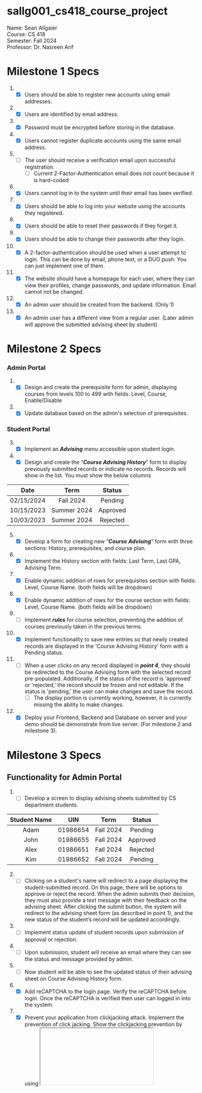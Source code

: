 # sallg001_cs418_course_project

Name: Sean Allgaier  
Course: CS 418  
Semester: Fall 2024  
Professor: Dr. Nasreen Arif

# Milestone 1 Specs
1. - [x] Users should be able to register new accounts using email addresses.
2. - [x] Users are identified by email address.
3. - [x] Password must be encrypted before storing in the database.
4. - [x] Users cannot register duplicate accounts using the same email address.  
5. - [ ] The user should receive a verification email upon successful registration.
     - [ ] Current 2-Factor-Authentication email does not count because it is hard-coded
6. - [x] Users cannot log in to the system until their email has been verified.
7. - [x] Users should be able to log into your website using the accounts they registered.
8. - [x] Users should be able to reset their passwords if they forget it.
9. - [x] Users should be able to change their passwords after they login.
10. - [x] A 2-factor-authentication should be used when a user attempt to login. This can be done by email, phone text, or a DUO push. You can just implement one of them.
11. - [x] The website should have a homepage for each user, where they can view their profiles, change passwords, and update information. Email cannot not be changed.
12. - [x] An admin user should be created from the backend. (Only 1)
13. - [x] An admin user has a different view from a regular user. (Later admin will approve the submitted advising sheet by student)

# Milestone 2 Specs
### Admin Portal
1. - [x] Design and create the prerequisite form for admin, displaying courses from levels 100 to 499 with fields: Level, Course, Enable/Disable
2. - [x] Update database based on the admin's selection of prerequisites.

### Student Portal
3. - [x] Implement an ***Advising*** menu accessible upon student login.
4. - [x] Design and create the “***Course Advising History***” form to display previously submitted records or indicate no records. Records will show in the list. You must show the below columns

<center>

| Date | Term | Status |
| :---: | :---: | :---: |
| 02/15/2024 | Fall 2024 | Pending |
| 10/15/2023 | Summer 2024 | Approved |
| 10/03/2023 | Summer 2024 | Rejected |

</center>

5. - [x] Develop a form for creating new “***Course Advising***” form with three sections: History, prerequisites, and course plan.
6. - [x] Implement the History section with fields: Last Term, Last GPA, Advising Term.
7. - [x] Enable dynamic addition of rows for prerequisites section with fields: Level, Course Name. (both fields will be dropdown)
8. - [x] Enable dynamic addition of rows for the course section with fields: Level, Course Name. (both fields will be dropdown)
9. - [ ] Implement ***rules*** for course selection, preventing the addition of courses previously taken in the previous terms.
10. - [x] Implement functionality to save new entries so that newly created records are displayed in the 'Course Advising History' form with a Pending status.
11. - [ ] When a user clicks on any record displayed in ***point 4***, they should be redirected to the Course Advising form with the selected record pre-populated. Additionally, if the status of the record is 'approved' or 'rejected,' the record should be frozen and not editable. If the status is 'pending,' the user can make changes and save the record.
      - [ ] The display portion is currently working, however, it is currently missing the ability to make changes. 
12. - [x] Deploy your Frontend, Backend and Database on server and your demo should be demonstrate from live server. (For milestone 2 and milestone 3).

# Milestone 3 Specs
## Functionality for Admin Portal
1. - [ ] Develop a screen to display advising sheets submitted by CS department students.
  
<center>

| Student Name | UIN | Term | Status
| :---: | :---: | :---: | :---: |
| Adam | 01986654 | Fall 2024 | Pending |
| John | 01986655 | Fall 2024 | Approved |
| Alex | 01986651 | Fall 2024 | Rejected |
| Kim | 01986652 | Fall 2024 | Pending |
 
</center>

2. - [ ] Clicking on a student's name will redirect to a page displaying the student-submitted record. On
this page, there will be options to approve or reject the record. When the admin submits their
decision, they must also provide a text message with their feedback on the advising sheet. After
clicking the submit button, the system will redirect to the advising sheet form (as described in
point 1), and the new status of the student’s record will be updated accordingly.
3. - [ ] Implement status update of student records upon submission of approval or rejection.
4. - [ ] Upon submission, student will receive an email where they can see the status and message
provided by admin.
5. - [ ] Now student will be able to see the updated status of their advising sheet on Course Advising
History form.
6. - [x] Add reCAPTCHA to the login page. Verify the reCAPTCHA before login. Once the reCAPTCHA is
verified then user can logged in into the system.
7. - [x] Prevent your application from clickjacking attack. Implement the prevention of click jacking.
Show the clickjacking prevention by using <iframe> in .html form.
8. - [x] Add a favicon to the website.
9. - [ ] Add a password rule requiring a mix of capital letters, lowercase letters, special characters, and
numbers (implement regex for all password fields in the application). The password length
should be at least 8 characters.
10. - [ ] Create test cases and execute in your BE application (Create at least 3 test cases).
